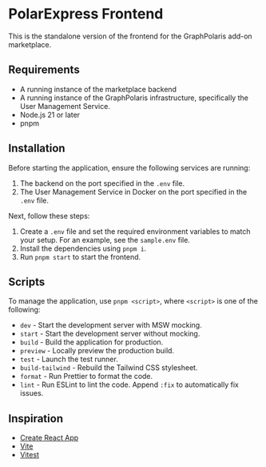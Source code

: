 # PolarExpress Frontend

This is the standalone version of the frontend for the GraphPolaris add-on marketplace.

## Requirements

- A running instance of the marketplace backend
- A running instance of the GraphPolaris infrastructure, specifically the User Management Service.
- Node.js 21 or later
- pnpm

## Installation

Before starting the application, ensure the following services are running:

1. The backend on the port specified in the `.env` file.
2. The User Management Service in Docker on the port specified in the `.env` file.

Next, follow these steps:

1. Create a `.env` file and set the required environment variables to match
your setup. For an example, see the `sample.env` file.
2. Install the dependencies using `pnpm i`.
3. Run `pnpm start` to start the frontend.

## Scripts

To manage the application, use `pnpm <script>`, where `<script>` is one of the following:

- `dev` - Start the development server with MSW mocking.
- `start` - Start the development server without mocking.
- `build` - Build the application for production.
- `preview` - Locally preview the production build.
- `test` - Launch the test runner.
- `build-tailwind` - Rebuild the Tailwind CSS stylesheet.
- `format` - Run Prettier to format the code.
- `lint` - Run ESLint to lint the code. Append `:fix` to automatically fix issues.

## Inspiration

- [Create React App](https://create-react-app.dev/)
- [Vite](https://vitejs.dev/)
- [Vitest](https://vitest.dev/)
